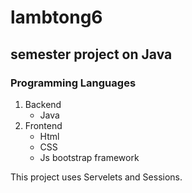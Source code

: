 # lambtong6
## semester project on Java

### Programming Languages
1. Backend
    - Java
2. Frontend
    - Html
    - CSS
    - Js bootstrap framework
  
 
 
 This project uses Servelets and Sessions.
